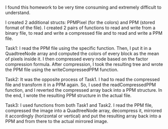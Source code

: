I found this homework to be very time consuming and extremely difficult
to understand. 

I created 2 additional structs: PPMPixel (for the colors) and PPM (stored
format of the file).
I created 2 pairs of functions to read and write from a binary file, to read
and write a compressed file and to read and write a PPM file.

Task1:
I read the PPM file using the specific function. Then, I put it in a
QuadtreeNode array and computed the colors of every block as the mean of 
pixels inside it. I then compressed every node based on the factor
compression formula. After compression, I took the resulting tree and wrote
the PPM file using the writeCompressedPPM function.

Task2:
It was the opposite process of Task1. I had to read the compressed file and
transform it in a PPM again. So, I used the readCompressedPPM function, and 
I reverted the compressed array back into a PPM structure. In the end, I
wrote the resulting PPM structure in the actual file.

Task3:
I used functions from both Task1 and Task2. I read the PPM file, compressed
the image into a QuadtreeNode array, decompress it, mirrored it accordingly 
(horizontal or vertical) and put the resulting array back into a PPM and 
from there to the actual mirrored image. 

 
